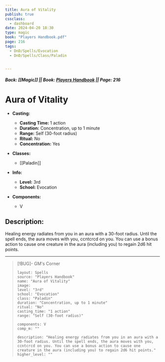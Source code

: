 ```yaml
---
title: Aura of Vitality
publish: true
cssclass:
  - dashboard
date: 2024-04-20 18:30
type: magic
book: "Players Handbook.pdf"
page: 216
tags:
  - DnD/Spells/Evocation
  - DnD/Spells/Class/Paladin


---
```


##### Back: [[Magic]] || Book: [Players Handbook](https://drive.google.com/drive/folders/1O5bhpYizcIT5xxAoLOuzCRht_PVS7VSG?usp=sharing) || Page: 216

# Aura of Vitality

- **Casting:**
    - **Casting Time:** 1 action
    - **Duration:** Concentration, up to 1 minute
    - **Range:** Self (30-foot radius)
    - **Ritual:** No
    - **Concentration:** Yes
- **Classes:**
    - [[Paladin]]

- **Info:**
    - **Level:** 3rd
    - **School:** Evocation
- **Components:**
    - V


## Description:
Healing energy radiates from you in an aura with a 30-foot radius. Until the spell ends, the aura moves with you, ccntcrcd on you. You can use a bonus action to cause one creature in the aura (including you) to regain 2d6 hit points.



---

> [!BUG]- GM's Corner
>
> ```statblock
> layout: Spells
> source: "Players Handbook"
> name: "Aura of Vitality"
> image: 
> level: "3rd"
> school: "Evocation"
> class: "Paladin"
> duration: "Concentration, up to 1 minute"
> ritual: "No"
> casting_time: "1 action"
> range: "Self (30-foot radius)"
>
> components: V
> comp_m: ""
>
> description: "Healing energy radiates from you in an aura with a 30-foot radius. Until the spell ends, the aura moves with you, ccntcrcd on you. You can use a bonus action to cause one creature in the aura (including you) to regain 2d6 hit points."
> higher_level: ""
> ```

